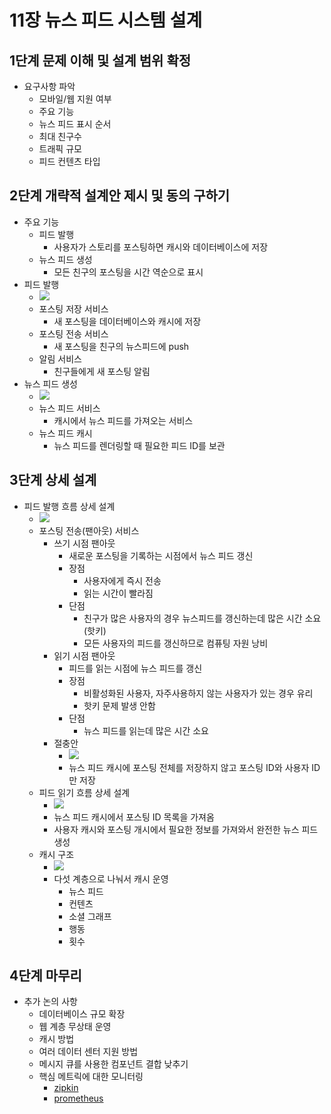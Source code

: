 # 11장 뉴스 피드 시스템 설계
## 1단계 문제 이해 및 설계 범위 확정
* 요구사항 파악
    - 모바일/웹 지원 여부
    - 주요 기능
    - 뉴스 피드 표시 순서
    - 최대 친구수
    - 트래픽 규모
    - 피드 컨텐츠 타입
## 2단계 개략적 설계안 제시 및 동의 구하기
* 주요 기능
    - 피드 발행
        - 사용자가 스토리를 포스팅하면 캐시와 데이터베이스에 저장
    - 뉴스 피드 생성
        - 모든 친구의 포스팅을 시간 역순으로 표시
* 피드 발행
    - ![](images/11/11-2.png)
    - 포스팅 저장 서비스
        - 새 포스팅을 데이터베이스와 캐시에 저장
    - 포스팅 전송 서비스
        - 새 포스팅을 친구의 뉴스피드에 push
    - 알림 서비스
        - 친구들에게 새 포스팅 알림
* 뉴스 피드 생성
    - ![](images/11/11-3.png)
    - 뉴스 피드 서비스
        - 캐시에서 뉴스 피드를 가져오는 서비스
    - 뉴스 피드 캐시
        - 뉴스 피드를 렌더링할 때 필요한 피드 ID를 보관
## 3단계 상세 설계
* 피드 발행 흐름 상세 설계
    - ![](images/11/11-4.png)
    - 포스팅 전송(팬아웃) 서비스
        - 쓰기 시점 팬아웃
            - 새로운 포스팅을 기록하는 시점에서 뉴스 피드 갱신
            - 장점
                - 사용자에게 즉시 전송
                - 읽는 시간이 빨라짐
            - 단점
                - 친구가 많은 사용자의 경우 뉴스피드를 갱신하는데 많은 시간 소요(핫키)
                - 모든 사용자의 피드를 갱신하므로 컴퓨팅 자원 낭비
        - 읽기 시점 팬아웃
            - 피드를 읽는 시점에 뉴스 피드를 갱신
            - 장점
                - 비활성화된 사용자, 자주사용하지 않는 사용자가 있는 경우 유리
                - 핫키 문제 발생 안함
            - 단점
                - 뉴스 피드를 읽는데 많은 시간 소요
        - 절충안
            - ![](images/11/11-5.png)
            - 뉴스 피드 캐시에 포스팅 전체를 저장하지 않고 포스팅 ID와 사용자 ID만 저장
    - 피드 읽기 흐름 상세 설계
        - ![](images/11/11-7.png)
        - 뉴스 피드 캐시에서 포스팅 ID 목록을 가져옴
        - 사용자 캐시와 포스팅 개시에서 필요한 정보를 가져와서 완전한 뉴스 피드 생성
    - 캐시 구조
        - ![](images/11/11-8.png)
        - 다섯 계층으로 나눠서 캐시 운영
            - 뉴스 피드
            - 컨텐츠
            - 소셜 그래프
            - 행동
            - 횟수

## 4단계 마무리
* 추가 논의 사항
    - 데이터베이스 규모 확장
    - 웹 계층 무상태 운영
    - 캐시 방법
    - 여러 데이터 센터 지원 방법
    - 메시지 큐를 사용한 컴포넌트 결합 낮추기
    - 핵심 메트릭에 대한 모니터링
        - [zipkin](https://zipkin.io/)
        - [prometheus](https://prometheus.io/)